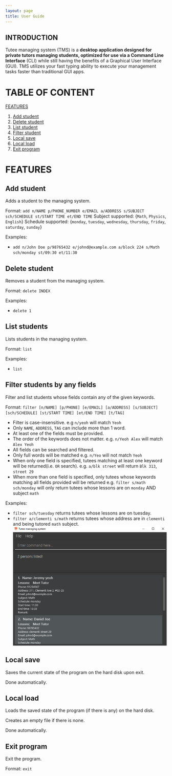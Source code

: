```yaml
---
layout: page
title: User Guide
---
```


## INTRODUCTION

Tutee managing system (TMS) is a **desktop application designed for private tutors managing students, optimized for use via a Command Line Interface** (CLI) while still having the benefits of a Graphical User Interface (GUI). TMS utilizes your fast typing ability to execute your management tasks faster than traditional GUI apps.

# TABLE OF CONTENT

[FEATURES](#features)
1. [Add student](#add)
2. [Delete student](#delete)
3. [List student](#list)
4. [Filter student](#filter)
5. [Local save](#save)
6. [Local load](#load)
7. [Exit program](#exit)

# FEATURES <a name="features"></a>

## Add student <a name="add"></a>

Adds a student to the managing system.

Format: ```add n/NAME p/PHONE_NUMBER e/EMAIL a/ADDRESS s/SUBJECT sch/SCHEDULE st/START TIME et/END TIME```
Subject supported: {`Math`, `Physics`, `English`}
Schedule supported: {`monday`, `tuesday`, `wednesday`, `thursday`, `friday`, `saturday`, `sunday`}

Examples:

* ```add n/John Doe p/98765432 e/johnd@example.com a/block 224 s/Math sch/monday st/09:30 et/11:30```

## Delete student <a name="delete"></a>

Removes a student from the managing system.

Format: ```delete INDEX```

Examples:

* ```delete 1```


## List students <a name="list"></a>

Lists students in the managing system.

Format: ```list```

Examples:

* ```list``` 

## Filter students by any fields <a name='filter'></a>

Filter and list students whose fields contain any of the given keywords.

Format: ```filter [n/NAME] [p/PHONE] [e/EMAIL] [a/ADDRESS] [s/SUBJECT] [sch/SCHEDULE] [st/START TIME] [et/END TIME] [t/TAG]```

- Filter is case-insensitive. e.g `n/yeoh` will match `Yeoh`
- Only `NAME`, `ADDRESS`, `TAG` can include more than 1 word.
- At least one of the fields must be provided.
- The order of the keywords does not matter. e.g. `n/Yeoh Alex` will match `Alex Yeoh`
- All fields can be searched and filtered.
- Only full words will be matched e.g. `n/Yeo` will not match `Yeoh`
- When only one field is specified, tutees matching at least one keyword will be returned(i.e. `OR` search). e.g. `a/blk street` will return `Blk 313`, `street 29`
- When more than one field is specified, only tutees whose keywords matching all fields provided will be returned
e.g. `filter s/math sch/monday` will only return tutees whose lessons are on `monday` AND subject `math`

Examples:
- `filter sch/tuesday` returns tutees whose lessons are on tuesday.
- `filter a/clementi s/math` returns tutees whose address are in `clementi` and being tutored `math` subject.
![img.png](images/filterExampleResult.png)

## Local save <a name="save"></a>

Saves the current state of the program on the hard disk upon exit.

Done automatically.

## Local load <a name="load"></a>

Loads the saved state of the program (if there is any) on the hard disk.

Creates an empty file if there is none.

Done automatically.

## Exit program <a name="exit"></a>

Exit the program.

Format: ```exit```

